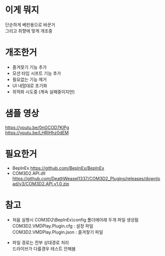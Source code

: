 # 이게 뭐지

단순하게 베핀용으로 바꾼거  
그리고 취향에 맞게 개조중  


# 개조한거

- 즐겨찿기 기능 추가
- 모션 타임 시프트 기능 추가
- 필요없는 기능 제거
- UI 내맘대로 초기화
- 최적화 시도중 (계속 실패중이지만)



# 샘플 영상  

https://youtu.be/0nGCOD7KlPg  
https://youtu.be/LHRlHhz0dEM  


# 필요한거

- BepInEx https://github.com/BepInEx/BepInEx  
- COM3D2.API.dll  https://github.com/DeathWeasel1337/COM3D2_Plugins/releases/download/v3/COM3D2.API.v1.0.zip  


# 참고

- 처음 실행시 COM3D2\BepInEx\config 폴더에아래 두개 파일 생성됨  
COM3D2.VMDPlay.Plugin.cfg : 설정 파일   
COM3D2.VMDPlay.Plugin.json : 즐겨찿기 파일    

- 파일 경로는 전부 상대경로 처리  
  드라이브가 다를경우 테스트 안해봄  
